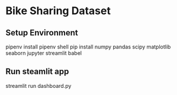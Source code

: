 # Bike Sharing Dataset
## Setup Environment
pipenv install
pipenv shell
pip install numpy pandas scipy matplotlib seaborn jupyter streamlit babel

## Run steamlit app
streamlit run dashboard.py
